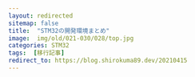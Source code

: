 ```yaml
---
layout: redirected
sitemap: false
title:  "STM32の開発環境まとめ"
image:  img/old/021-030/028/top.jpg
categories: STM32
tags:  [移行記事]
redirect_to: https://blog.shirokuma89.dev/20210415
---
```

